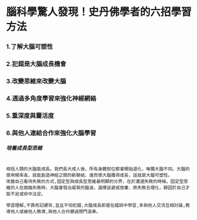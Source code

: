  
# 腦科學驚人發現！史丹佛學者的六招學習方法



### 1.了解大腦可塑性
### 2.犯錯是大腦成長機會
### 3.改變思維來改變大腦
### 4.透過多角度學習來強化神經網絡
### 5.重深度與靈活度
### 6.與他人連結合作來強化大腦學習


##### 培養成長型思維
```

相信人類的大腦能成長。我們長大成人後，所有身體部位都會開始退化，唯獨大腦不同。大腦的使用頻率高，就能創造神經之間的新聯結，進而使大腦獲得成長，這就是大腦可塑性。
改變自己看待失敗的方式,固定型與成長型思維最明顯的分界，在於遭遇失敗的時候。固定型思維的人在面臨失敗時，大腦會發出威脅的腦波，選擇逃避或放棄，將失敗合理化，歸因於自己才能不足或命中注定。

學習理解,不靠死記硬背,並且不怕犯錯,大腦成長即是在錯誤中學習,多與他人交流互相討論,教導他人或被他人教導,與他人合作勝過閉門造車。
